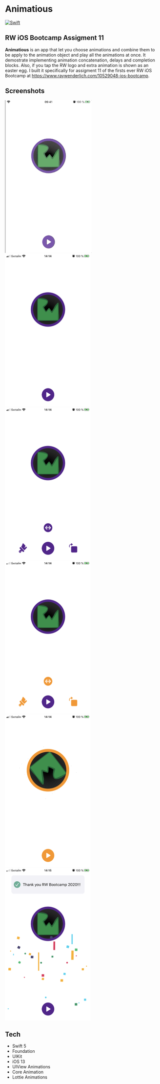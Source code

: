 <!-- Header -->
<h1>Animatious</h1>

[![Swift](https://img.shields.io/badge/Swift-5.0-orange.svg?longCache=true&style=flat&logo=swift)](https://www.swift.org)

<!-- Body -->
## RW iOS Bootcamp Assigment 11

**Animatious**  is an app that let you choose animations and combine them to be apply to the animation object and play all the animations at once.  It demostrate implementing animation concatenation, delays and completion blocks. Also, if you tap the RW logo and extra animation is shown as an easter egg. I built it specifically for assigment 11 of the firsts ever RW iOS Bootcamp at https://www.raywenderlich.com/10529048-ios-bootcamp.


## Screenshots

<p align="left">
  <kbd><img src="Screenshots/animatious.gif" height="500"></kbd>
  <kbd><img src="Screenshots/animatious1.png" height="500"></kbd>
  <kbd><img src="Screenshots/animatious2.png" height="500"></kbd>
  <kbd><img src="Screenshots/animatious3.png" height="500"></kbd>
  <kbd><img src="Screenshots/animatious4.png" height="500"></kbd>
  <kbd><img src="Screenshots/animatious5.png" height="500"></kbd>
</p>


<!-- Footer -->
## Tech
- Swift 5
- Foundation
- UIKit
- iOS 13
- UIView Animations
- Core Animation
- Lottie Animations
